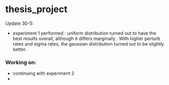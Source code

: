 # thesis_project

Update 30-5:
- experiment 1 performed :  uniform distribution turned out to have the best results overall, although it differs marginally . With higher perturb rates and sigma rates, the gaussian distribution turned out to be slightly better.


### Working on:
- continuing with experiment 2
- 
